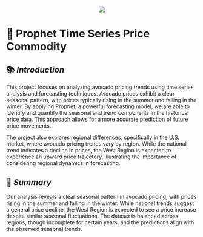<h1 align="center">
  <a href="https://git.io/typing-svg">
    <img src="https://readme-typing-svg.herokuapp.com/?lines=Project+Overview;+Use+Prophet+to+Predict+Price&center=true&size=30&font=Lato&color=blue&speed=20">
  </a>
</h1>

 # 📂 **Prophet Time Series Price Commodity**

## 📚 *Introduction*
This project focuses on analyzing avocado pricing trends using time series analysis and forecasting techniques. Avocado prices exhibit a clear seasonal pattern, with prices typically rising in the summer and falling in the winter. By applying Prophet, a powerful forecasting model, we are able to identify and quantify the seasonal and trend components in the historical price data. This approach allows for a more accurate prediction of future price movements.

The project also explores regional differences, specifically in the U.S. market, where avocado pricing trends vary by region. While the national trend indicates a decline in prices, the West Region is expected to experience an upward price trajectory, illustrating the importance of considering regional dynamics in forecasting.

## 📝 *Summary* 
Our analysis reveals a clear seasonal pattern in avocado pricing, with prices rising in the summer and falling in the winter. While national trends suggest a general price decline, the West Region is expected to see a price increase despite similar seasonal fluctuations. The dataset is balanced across regions, though incomplete for certain years, and the predictions align with the observed seasonal trends.
